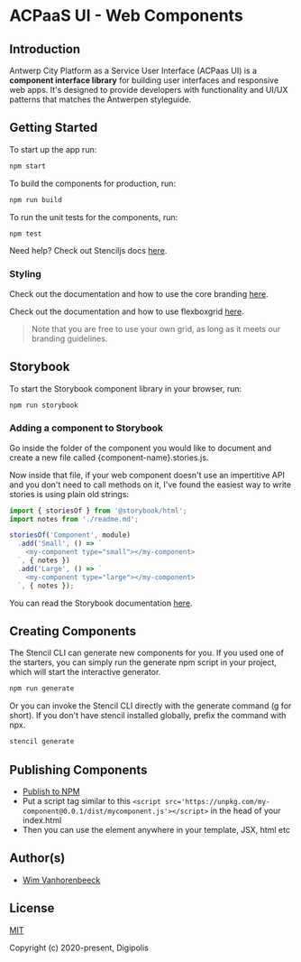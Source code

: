 # ACPaaS UI - Web Components

## Introduction

Antwerp City Platform as a Service User Interface (ACPaas UI) is a **component interface library** for building user interfaces and responsive web apps. It's designed to provide developers with functionality and UI/UX patterns that matches the Antwerpen styleguide.

## Getting Started

To start up the app run:

```bash
npm start
```

To build the components for production, run:

```bash
npm run build
```

To run the unit tests for the components, run:

```bash
npm test
```

Need help? Check out Stenciljs docs [here](https://stenciljs.com/docs/my-first-component).

###	Styling

Check out the documentation and how to use the core branding [here](https://a-ui.github.io/core_branding_scss/). 

Check out the documentation and how to use flexboxgrid [here](http://flexboxgrid.com/).

> Note that you are free to use your own grid, as long as it meets our branding guidelines.

## Storybook

To start the Storybook component library in your browser, run:

```bash
npm run storybook
```

###	Adding a component to Storybook

Go inside the folder of the component you would like to document and create a new file called {component-name}.stories.js.

Now inside that file, if your web component doesn't use an impertitive API and you don't need to call methods on it, I've found the easiest way to write stories is using plain old strings:

```javascript
import { storiesOf } from '@storybook/html';
import notes from './readme.md';

storiesOf('Component', module)
  .add('Small', () => `
    <my-component type="small"></my-component>
  `, { notes })
  .add('Large', () => `
    <my-component type="large"></my-component>
  `, { notes });
```

You can read the Storybook documentation [here](https://storybook.js.org/docs/basics/introduction/).

## Creating Components

The Stencil CLI can generate new components for you. If you used one of the starters, you can simply run the generate npm script in your project, which will start the interactive generator.

```bash
npm run generate
```

Or you can invoke the Stencil CLI directly with the generate command (g for short). If you don't have stencil installed globally, prefix the command with npx.

```bash
stencil generate
```

## Publishing Components

- [Publish to NPM](https://docs.npmjs.com/getting-started/publishing-npm-packages)
- Put a script tag similar to this `<script src='https://unpkg.com/my-component@0.0.1/dist/mycomponent.js'></script>` in the head of your index.html
- Then you can use the element anywhere in your template, JSX, html etc

## Author(s)

- [Wim Vanhorenbeeck](https://github.com/wimvanhorenbeeck)

## License

[MIT](./LICENSE.md)

Copyright (c) 2020-present, Digipolis
